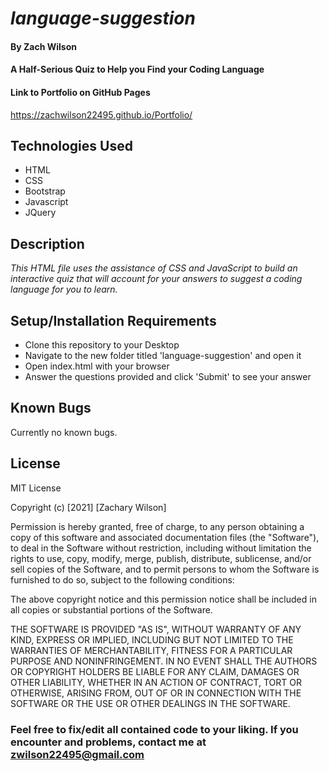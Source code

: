 # _language-suggestion_

#### By **Zach Wilson**

#### A Half-Serious Quiz to Help you Find your Coding Language

#### Link to Portfolio on GitHub Pages
https://zachwilson22495.github.io/Portfolio/

## Technologies Used

* HTML
* CSS
* Bootstrap
* Javascript
* JQuery

## Description

_This HTML file uses the assistance of CSS and JavaScript to build an interactive quiz that will account for your answers to suggest a coding language for you to learn._

## Setup/Installation Requirements

* Clone this repository to your Desktop
* Navigate to the new folder titled 'language-suggestion' and open it
* Open index.html with your browser
* Answer the questions provided and click 'Submit' to see your answer

## Known Bugs

Currently no known bugs.

## License

MIT License

Copyright (c) [2021] [Zachary Wilson]

Permission is hereby granted, free of charge, to any person obtaining a copy
of this software and associated documentation files (the "Software"), to deal
in the Software without restriction, including without limitation the rights
to use, copy, modify, merge, publish, distribute, sublicense, and/or sell
copies of the Software, and to permit persons to whom the Software is
furnished to do so, subject to the following conditions:

The above copyright notice and this permission notice shall be included in all
copies or substantial portions of the Software.

THE SOFTWARE IS PROVIDED "AS IS", WITHOUT WARRANTY OF ANY KIND, EXPRESS OR
IMPLIED, INCLUDING BUT NOT LIMITED TO THE WARRANTIES OF MERCHANTABILITY,
FITNESS FOR A PARTICULAR PURPOSE AND NONINFRINGEMENT. IN NO EVENT SHALL THE
AUTHORS OR COPYRIGHT HOLDERS BE LIABLE FOR ANY CLAIM, DAMAGES OR OTHER
LIABILITY, WHETHER IN AN ACTION OF CONTRACT, TORT OR OTHERWISE, ARISING FROM,
OUT OF OR IN CONNECTION WITH THE SOFTWARE OR THE USE OR OTHER DEALINGS IN THE
SOFTWARE.

### Feel free to fix/edit all contained code to your liking. If you encounter and problems, contact me at zwilson22495@gmail.com